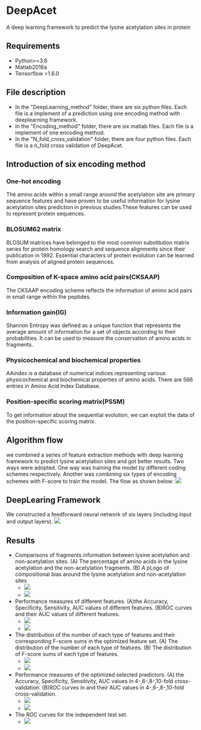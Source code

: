 # DeepAcet
A deep learning framework to predict the lysine acetylation sites in protein
## Requirements
* Python>=3.6
* Matlab2016a
* Tensorflow =1.6.0

## File description
* In the "DeepLearning_method" folder, there are six python files. Each file is a implement of a prediction using one encoding method with deeplearning framework.
* In the "Encoding_method" folder, there are six matlab files. Each file is a implement of  one encoding method.
* In the "N_fold_cross_validation" folder, there are four python files. Each file is a n_fold cross validation of DeepAcet.

## Introduction of six encoding method
### One-hot encoding
The amino acids within a small range around the acetylation site are primary sequence features and have proven to be useful information for lysine acetylation sites prediction in previous studies.These features can be used to represent protein sequences.
### BLOSUM62 matrix
BLOSUM matrices have belonged to the most common substitution matrix series for protein homology search and sequence alignments since their publication in 1992. Essential characters of protein evolution can be learned from analysis of aligned protein sequences.
### Composition of K-space amino acid pairs(CKSAAP)
The CKSAAP encoding scheme reflects the information of amino acid pairs in small range within the peptides.
### Information gain(IG)
Shannon Entropy was defined as a unique function that represents the average amount of information for a set of objects according to their probabilities. It can be used to measure the conservation of amino acids in fragments.
### Physicochemical and biochemical properties
AAindex is a database of numerical indices representing various physicochemical and biochemical properties of amino acids. There are 566 entries in Amino Acid Index Database.
### Position-specific scoring matrix(PSSM)
To get information about the sequential evolution, we can exploit the data of the position-specific scoring matrix.

## Algorithm flow
we combined a series of feature extraction methods with deep learning framework to predict lysine acetylation sites and got better results. Two ways were adopted. One way was training the model by different coding schemes respectively. Another was combining six types of encoding schemes with F-score to train the model. The flow as shown below:
<img src="https://github.com/Sunmile/DeepAcet/blob/master/Picture/Fig1.png"> 
## DeepLearing Framework
We constructed a feedforward neural network of six layers (including input and output layers).
<img src="https://github.com/Sunmile/DeepAcet/blob/master/Picture/Fig2.png"> 

## Results
* Comparisons of fragments information between lysine acetylation and non-acetylation sites. (A) The percentage of amino acids in the lysine acetylation and the non-acetylation fragments. (B) A pLogo of compositional bias around the lysine acetylation and non-acetylation sites
  * <img src="https://github.com/Sunmile/DeepAcet/blob/master/Picture/Fig3A.png"> 
  * <img src="https://github.com/Sunmile/DeepAcet/blob/master/Picture/Fig3B.png"> 
* Performance measures of different features. (A)the Accuracy, Specificity, Sensitivity, AUC values of different features. (B)ROC curves and their AUC values of different features.
  * <img src="https://github.com/Sunmile/DeepAcet/blob/master/Picture/Fig4A.png"> 
  * <img src="https://github.com/Sunmile/DeepAcet/blob/master/Picture/Fig4B.png"> 
* The distribution of the number of each type of features and their corresponding F-score sums in the optimized feature set. (A) The distribution of the number of each type of features. (B) The distribution of F-score sums of each type of features.
  * <img src="https://github.com/Sunmile/DeepAcet/blob/master/Picture/Fig5A.png"> 
  * <img src="https://github.com/Sunmile/DeepAcet/blob/master/Picture/Fig5B.png"> 
* Performance measures of the optimized selected predictors. (A) the Accuracy, Specificity, Sensitivity, AUC values in 4-,6-,8-,10-fold cross-validation. (B)ROC curves in and their AUC values in 4-,6-,8-,10-fold cross-validation.
  * <img src="https://github.com/Sunmile/DeepAcet/blob/master/Picture/Fig6A.png"> 
  * <img src="https://github.com/Sunmile/DeepAcet/blob/master/Picture/Fig6B.png"> 
* The ROC curves for the independent test set.
  * <img src="https://github.com/Sunmile/DeepAcet/blob/master/Picture/Fig7.png"> 
